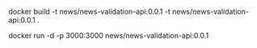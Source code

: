 docker build -t news/news-validation-api:0.0.1 -t news/news-validation-api:0.0.1 .

docker run -d -p 3000:3000 news/news-validation-api:0.0.1

